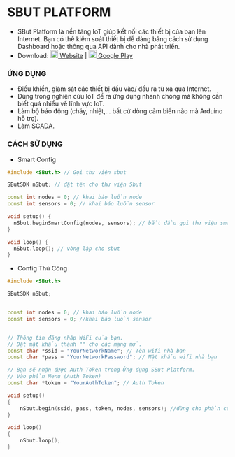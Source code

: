# SBUT PLATFORM
- SBut Platform là nền tảng IoT giúp kết nối các thiết bị của bạn lên Internet. Bạn có thể kiểm soát thiết bị dễ dàng bằng cách sử dụng Dashboard hoặc thông qua API dành cho nhà phát triển.
- Download: 
 [<img src="https://svgsilh.com/svg/1873373.svg" width="18" height="18" /> Website](https://sbut.vn) | 
 [<img src="https://cdn.rawgit.com/simple-icons/simple-icons/develop/icons/googleplay.svg" width="18" height="18" /> Google Play](https://play.google.com/store/apps/details?id=com.sbut.sbutapp) 

### ỨNG DỤNG
- Điều khiển, giám sát các thiết bị đầu vào/ đầu ra từ xa qua Internet.
- Dùng trong nghiên cứu IoT để ra ứng dụng nhanh chóng mà không cần biết quá nhiều về lĩnh vực IoT.
- Làm bộ báo động (cháy, nhiệt,... bất cứ dòng cảm biến nào mà Arduino hỗ trợ).
- Làm SCADA.

### CÁCH SỬ DỤNG
- Smart Config
```cpp
#include <SBut.h> // Gọi thư viện sbut

SButSDK nSbut; // đặt tên cho thư viện Sbut

const int nodes = 0; // khai báo luồn node
const int sensors = 0; // khai báo luồn sensor

void setup() {
  nSbut.beginSmartConfig(nodes, sensors); // bắt đầu gọi thư viện smart config
}

void loop() {
  nSbut.loop(); // vòng lập cho sbut
}
```
- Config Thủ Công

```cpp
#include <SBut.h>

SButSDK nSbut;


const int nodes = 0; // khai báo luồn node
const int sensors = 0; //khai báo luồn sensor


// Thông tin đăng nhập WiFi của bạn.
// Đặt mật khẩu thành "" cho các mạng mở.
const char *ssid = "YourNetworkName"; // Tên wifi nhà bạn
const char *pass = "YourNetworkPassword"; // Mật khẩu wifi nhà bạn

// Bạn sẽ nhận được Auth Token trong Ứng dụng SBut Platform.
// Vào phần Menu (Auth Token)
const char *token = "YourAuthToken"; // Auth Token

void setup()
{
    nSbut.begin(ssid, pass, token, nodes, sensors); //dùng cho phần config thủ công
}

void loop()
{
    nSbut.loop();
}
```


